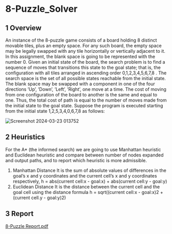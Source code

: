 ﻿# 8-Puzzle_Solver
## 1 Overview
An instance of the 8-puzzle game consists of a board holding 8 distinct movable tiles, plus an empty space. For any such board, the empty space may be legally swapped with any tile horizontally or vertically adjacent to it. In this assignment, the blank space is going to be represented with the number 0.
Given an initial state of the board, the search problem is to find a sequence of moves that transitions this state to the goal state; that is, the configuration with all tiles arranged in ascending order 0,1,2,3,4,5,6,7,8 .
The search space is the set of all possible states reachable from the initial state. The blank space may be swapped with a component in one of the four directions ’Up’, ’Down’, ’Left’, ’Right’, one move at a time. The cost of moving from one configuration of the board to another is the same and equal to one. Thus, the total cost of path is equal to the number of moves made from the initial state to the goal state.
Suppose the program is executed starting from the initial state 1,2,5,3,4,0,6,7,8 as follows:

![Screenshot 2024-03-23 013752](https://github.com/OmarIraqy/8-Puzzle_Solver/assets/69699199/77d329fc-fa16-4086-9ac4-28b202fbc2dd)

## 2 Heuristics
For the A* (the informed search) we are going to use Manhattan heuristic and Euclidean heuristic and compare between number of nodes expanded and output paths, and to report which heuristic is more admissible.
1. Manhattan Distance
It is the sum of absolute values of differences in the goal’s x and y coordinates and the current cell’s x and y coordinates respectively,
h = abs(current cell:x - goal:x) + abs(current cell:y - goal:y)
2. Euclidean Distance
It is the distance between the current cell and the goal cell using the distance formula
h = sqrt((current cell:x - goal:x)2 + (current cell.y - goal:y)2)

## 3 Report
[8-Puzzle Report.pdf](https://github.com/OmarIraqy/8-Puzzle_Solver/files/14729374/8-Puzzle.Report.pdf)
